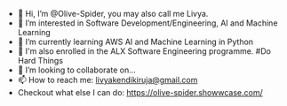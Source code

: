 - 👋 Hi, I’m @Olive-Spider, you may also call me Livya.
- 👀 I’m interested in Software Development/Engineering, AI and Machine Learning
- 🌱 I’m currently learning AWS AI and Machine Learning in Python
- 🌱 I'm also enrolled in the ALX Software Engineering programme. #Do Hard Things
- 💞️ I’m looking to collaborate on...
- 📫 How to reach me: livyakendikiruja@gmail.com
- Checkout what else I can do: https://olive-spider.showwcase.com/

<!---
Olive-Spider/Olive-Spider is a ✨ special ✨ repository because its `README.md` (this file) appears on your GitHub profile.
You can click the Preview link to take a look at your changes.
--->
